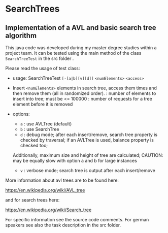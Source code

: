 # SearchTrees

## Implementation of a AVL and basic search tree algorithm

This java code was developed during my master degree studies within a project team. 
It can be tested using the main method of the class `SearchTreeTest` in the src folder .

Please read the usage of test class:

- usage: SearchTreeTest `[-[a|b][v][d]]`  `<numElements>` `<access>`
- Insert `<numElements>` elements in search tree, access them <access> times
    and then remove them (all in randomized order).
    <numElements> : number of elements to insert into tree; must be <= 100000
    <access>      : number of requests for a tree element before it is removed
- options:
    - `a` : use AVLTree (default)
    - `b` : use SearchTree
    - `d` : debug mode; after each insert/remove, search tree property is checked
    by traversal; if an AVLTree is used, balance property is checked too;

    Additionally, maximum size and height of tree are calculated;
    CAUTION: may be equally slow with option a and b for large instances
    - `v` : verbose mode; search tree is output after each insert/remove

More information about avl trees are to be found here:

https://en.wikipedia.org/wiki/AVL_tree

and for search trees here:

https://en.wikipedia.org/wiki/Search_tree

For specific information see the source code comments.
For german speakers see also the task description in the src folder. 

